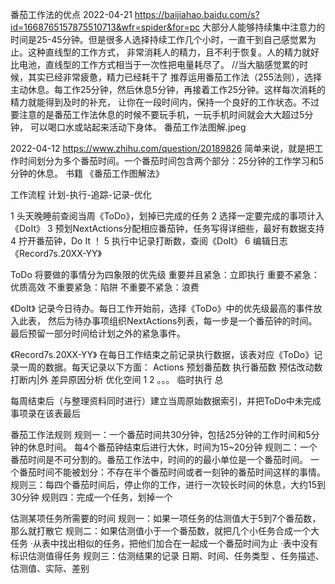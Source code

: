 
番茄工作法的优点
2022-04-21
https://baijiahao.baidu.com/s?id=1668765157875510713&wfr=spider&for=pc
大部分人能够持续集中注意力的时间是25-45分钟。但是很多人选择持续工作几个小时，一直干到自己感觉累为止。这种直线型的工作方式，
非常消耗人的精力，且不利于恢复。人的精力就好比电池，直线型的工作方式相当于一次性把电量耗尽了。
//当大脑感觉累的时候，其实已经非常疲惫，精力已经耗干了
推荐运用番茄工作法（255法则），选择主动休息。每工作25分钟，然后休息5分钟，再接着工作25分钟。这样每次消耗的精力就能得到及时的补充，
让你在一段时间内，保持一个良好的工作状态。不过要注意的是番茄工作法休息的时候不要玩手机，一玩手机时间就会大大超过5分钟，
可以喝口水或站起来活动下身体。
番茄工作法图解.jpeg

2022-04-12
https://www.zhihu.com/question/20189826
简单来说，就是把工作时间划分为多个番茄时间。一个番茄时间包含两个部分：25分钟的工作学习和5分钟的休息。
书籍 《番茄工作图解法》

工作流程
计划-执行-追踪-记录-优化

1 头天晚睡前查阅当周《ToDo》，划掉已完成的任务
2 选择一定要完成的事项计入《DoIt》
3 预划NextActions分配相应番茄钟，任务写得详细些，最好有数据支持
4 拧开番茄钟，Do It ！
5 执行中记录打断数，查阅《DoIt》
6 编辑日志《Record7s.20XX-YY》


ToDo
将要做的事情分为四象限的优先级
重要并且紧急：立即执行
重要不紧急：优质高效
不重要紧急：陷阱
不重要不紧急：浪费

《DoIt》
记录今日待办。每日工作开始前，选择《ToDo》中的优先级最高的事件放入此表， 然后为待办事项组织NextActions列表，每一步是一个番茄钟的时间。
最后预留一部分时间给计划之外的紧急事件。

《Record7s.20XX-YY》
在每日工作结束之前记录执行数据，该表对应《ToDo》记录一周的数据。每天记录以下方面：
Actions  预划番茄数   执行番茄数  预估改动数  打断内|外  差异原因分析   优化空间
1
2
。。。
临时执行
总

每周结束后（与整理资料同时进行）建立当周原始数据索引，并把ToDo中未完成事项录在该表最后



番茄工作法规则
规则一：一个番茄时间共30分钟，包括25分钟的工作时间和5分钟的休息时间。 每4个番茄钟结束后进行大休，时间为15~20分钟
规则二：一个番茄时间是不可分割的。番茄工作法中，时间的的最小单位是一个番茄时间。
   一个番茄时间不能被划分：不存在半个番茄时间或者一刻钟的番茄时间这样的事情。 
规则三：每四个番茄时间后，停止你的工作，进行一次较长时间的休息，大约15到30分钟 
规则四：完成一个任务，划掉一个



估测某项任务所需要的时间 
规则一：如果一项任务的估测值大于5到7个番茄数，那么就打散它
规则二：如果估测值小于一个番茄数，就把几个小任务合成一个大任务
·从表中找出相似的任务，把他们加合在一起成一个番茄时间为止
·表中没有标识估测值得任务
规则三：估测结果的记录
  日期、时间、任务类型   、任务描述、估测值、实际、差别
